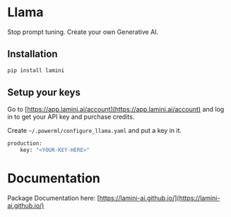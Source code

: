 # Llama

Stop prompt tuning. Create your own Generative AI.

## Installation

```sh
pip install lamini
```

## Setup your keys

Go to [https://app.lamini.ai/account](https://app.lamini.ai/account) and log in to get your API key and purchase credits.

Create `~/.powerml/configure_llama.yaml` and put a key in it.

```sh
production:
    key: "<YOUR-KEY-HERE>"
```

# Documentation

Package Documentation here: [https://lamini-ai.github.io/](https://lamini-ai.github.io/)

